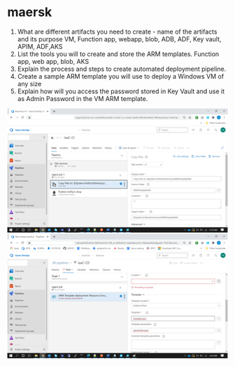 # maersk

1) What are different artifacts you need to create - name of the artifacts and its purpose
VM, Function app, webapp, blob, ADB, ADF, Key vault, APIM, ADF,AKS
2) List the tools you will to create and store the ARM templates.
Function app, web app, blob, AKS
3) Explain the process and steps to create automated deployment pipeline. 
4) Create a sample ARM template you will use to deploy a Windows VM of any size
5) Explain how will you access the password stored in Key Vault and use it as Admin Password in the VM ARM template.

![Alt text](https://github.com/himeshbhojwani/maersk/blob/master/maersk/SCENARIO-2/images/1.png)
![Alt text](https://github.com/himeshbhojwani/maersk/blob/master/maersk/SCENARIO-2/images/2.png)
